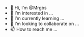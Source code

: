 - 👋 Hi, I’m @Mrgbs
- 👀 I’m interested in ...
- 🌱 I’m currently learning ...
- 💞️ I’m looking to collaborate on ...
- 📫 How to reach me ...

<!---
Mrgbs/Mrgbs is a ✨ special ✨ repository because its `README.md` (this file) appears on your GitHub profile.
You can click the Preview link to take a look at your changes.
--->
